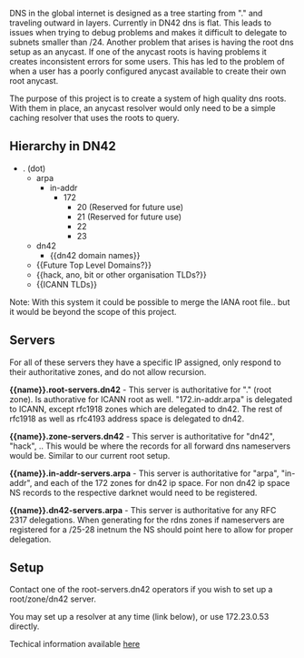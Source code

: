 DNS in the global internet is designed as a tree starting from "." and traveling outward in layers. Currently in DN42 dns is flat. This leads to issues when trying to debug problems and makes it difficult to delegate to subnets smaller than /24. Another problem that arises is having the root dns setup as an anycast. If one of the anycast roots is having problems it creates inconsistent errors for some users. This has led to the problem of when a user has a poorly configured anycast available to create their own root anycast. 

The purpose of this project is to create a system of high quality dns roots. With them in place, an anycast resolver would only need to be a simple caching resolver that uses the roots to query. 

## Hierarchy in DN42

 - . (dot)
   - arpa
     - in-addr
       - 172
           - 20 (Reserved for future use)
           - 21 (Reserved for future use)
           - 22
           - 23
   - dn42
     - {{dn42 domain names}}
   - {{Future Top Level Domains?}}
   - {{hack, ano, bit or other organisation TLDs?}}
   - {{ICANN TLDs}}

Note: With this system it could be possible to merge the IANA root file.. but it would be beyond the scope of this project. 

## Servers

For all of these servers they have a specific IP assigned, only respond to their authoritative zones, and do not allow recursion. 

**{{name}}.root-servers.dn42** - This server is authoritative for "." (root zone). Is authorative for ICANN root as well. "172.in-addr.arpa" is delegated to ICANN, except rfc1918 zones which are delegated to dn42. The rest of rfc1918 as well as rfc4193 address space is delegated to dn42. 

**{{name}}.zone-servers.dn42** - This server is authoritative for "dn42", "hack", .. This would be where the records for all forward dns nameservers would be. Similar to our current root setup.

**{{name}}.in-addr-servers.arpa** - This server is authoritative for "arpa", "in-addr", and each of the 172 zones for dn42 ip space. For non dn42 ip space NS records to the respective darknet would need to be registered. 

**{{name}}.dn42-servers.arpa** - This server is authoritative for any RFC 2317 delegations. When generating for the rdns zones if nameservers are registered for a /25-28 inetnum the NS should point here to allow for proper delegation.

## Setup

Contact one of the root-servers.dn42 operators if you wish to set up a root/zone/dn42 server. 

You may set up a resolver at any time (link below), or use 172.23.0.53 directly.

Techical information available [here](https://nixnodes.net/wiki/n/DN42_DNS)